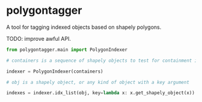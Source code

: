 # polygontagger
A tool for tagging indexed objects based on shapely polygons.

TODO: improve awful API.

```python
from polygontagger.main import PolygonIndexer

# containers is a sequence of shapely objects to test for containment in

indexer = PolygonIndexer(containers)

# obj is a shapely object, or any kind of object with a key argument

indexes = indexer.idx_list(obj, key=lambda x: x.get_shapely_object(x))
```
